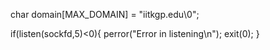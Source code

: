 char domain[MAX_DOMAIN] = "iitkgp.edu\0"; 
<!-- what is this domain exactly i dont get this -->
if(listen(sockfd,5)<0){
        perror("Error in listening\n");
        exit(0);
}
<!-- why not this instead of just listen(sockfd,5) -->
